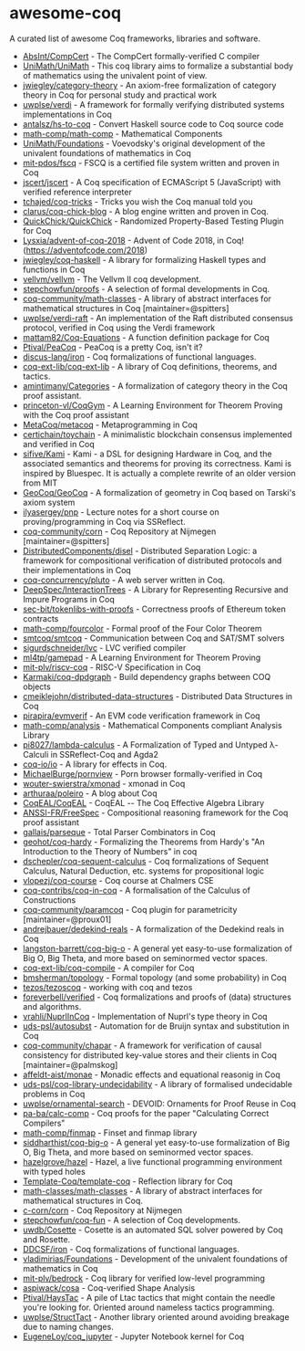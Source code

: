 # awesome-coq

A curated list of awesome Coq frameworks, libraries and software.

* [AbsInt/CompCert](https://github.com/AbsInt/CompCert) - The CompCert formally-verified C compiler
* [UniMath/UniMath](https://github.com/UniMath/UniMath) - This coq library aims to formalize a substantial body of mathematics using the univalent point of view.
* [jwiegley/category-theory](https://github.com/jwiegley/category-theory) - An axiom-free formalization of category theory in Coq for personal study and practical work
* [uwplse/verdi](https://github.com/uwplse/verdi) - A framework for formally verifying distributed systems implementations in Coq
* [antalsz/hs-to-coq](https://github.com/antalsz/hs-to-coq) - Convert Haskell source code to Coq source code
* [math-comp/math-comp](https://github.com/math-comp/math-comp) - Mathematical Components
* [UniMath/Foundations](https://github.com/UniMath/Foundations) - Voevodsky's original development of the univalent foundations of mathematics in Coq
* [mit-pdos/fscq](https://github.com/mit-pdos/fscq) - FSCQ is a certified file system written and proven in Coq
* [jscert/jscert](https://github.com/jscert/jscert) - A Coq specification of ECMAScript 5 (JavaScript) with verified reference interpreter
* [tchajed/coq-tricks](https://github.com/tchajed/coq-tricks) - Tricks you wish the Coq manual told you
* [clarus/coq-chick-blog](https://github.com/clarus/coq-chick-blog) - A blog engine written and proven in Coq.
* [QuickChick/QuickChick](https://github.com/QuickChick/QuickChick) - Randomized Property-Based Testing Plugin for Coq
* [Lysxia/advent-of-coq-2018](https://github.com/Lysxia/advent-of-coq-2018) - Advent of Code 2018, in Coq! (https://adventofcode.com/2018)
* [jwiegley/coq-haskell](https://github.com/jwiegley/coq-haskell) - A library for formalizing Haskell types and functions in Coq
* [vellvm/vellvm](https://github.com/vellvm/vellvm) - The Vellvm II coq development.
* [stepchowfun/proofs](https://github.com/stepchowfun/proofs) - A selection of formal developments in Coq.
* [coq-community/math-classes](https://github.com/coq-community/math-classes) - A library of abstract interfaces for mathematical structures in Coq [maintainer=@spitters]
* [uwplse/verdi-raft](https://github.com/uwplse/verdi-raft) - An implementation of the Raft distributed consensus protocol, verified in Coq using the Verdi framework
* [mattam82/Coq-Equations](https://github.com/mattam82/Coq-Equations) - A function definition package for Coq
* [Ptival/PeaCoq](https://github.com/Ptival/PeaCoq) - PeaCoq is a pretty Coq, isn't it?
* [discus-lang/iron](https://github.com/discus-lang/iron) - Coq formalizations of functional languages.
* [coq-ext-lib/coq-ext-lib](https://github.com/coq-ext-lib/coq-ext-lib) - A library of Coq definitions, theorems, and tactics.
* [amintimany/Categories](https://github.com/amintimany/Categories) - A formalization of category theory in the Coq proof assistant.
* [princeton-vl/CoqGym](https://github.com/princeton-vl/CoqGym) - A Learning Environment for Theorem Proving with the Coq proof assistant
* [MetaCoq/metacoq](https://github.com/MetaCoq/metacoq) - Metaprogramming in Coq
* [certichain/toychain](https://github.com/certichain/toychain) - A minimalistic blockchain consensus implemented and verified in Coq
* [sifive/Kami](https://github.com/sifive/Kami) - Kami - a DSL for designing Hardware in Coq, and the associated semantics and theorems for proving its correctness. Kami is inspired by Bluespec. It is actually a complete rewrite of an older version from MIT
* [GeoCoq/GeoCoq](https://github.com/GeoCoq/GeoCoq) - A formalization of geometry in Coq based on Tarski's axiom system
* [ilyasergey/pnp](https://github.com/ilyasergey/pnp) - Lecture notes for a short course on proving/programming in Coq via SSReflect.
* [coq-community/corn](https://github.com/coq-community/corn) - Coq Repository at Nijmegen [maintainer=@spitters]
* [DistributedComponents/disel](https://github.com/DistributedComponents/disel) - Distributed Separation Logic: a framework for compositional verification of distributed protocols and their implementations in Coq
* [coq-concurrency/pluto](https://github.com/coq-concurrency/pluto) - A web server written in Coq.
* [DeepSpec/InteractionTrees](https://github.com/DeepSpec/InteractionTrees) - A Library for Representing Recursive and Impure Programs in Coq
* [sec-bit/tokenlibs-with-proofs](https://github.com/sec-bit/tokenlibs-with-proofs) - Correctness proofs of Ethereum token contracts
* [math-comp/fourcolor](https://github.com/math-comp/fourcolor) - Formal proof of the Four Color Theorem
* [smtcoq/smtcoq](https://github.com/smtcoq/smtcoq) - Communication between Coq and SAT/SMT solvers
* [sigurdschneider/lvc](https://github.com/sigurdschneider/lvc) - LVC verified compiler
* [ml4tp/gamepad](https://github.com/ml4tp/gamepad) - A Learning Environment for Theorem Proving
* [mit-plv/riscv-coq](https://github.com/mit-plv/riscv-coq) - RISC-V Specification in Coq
* [Karmaki/coq-dpdgraph](https://github.com/Karmaki/coq-dpdgraph) - Build dependency graphs between COQ objects
* [cmeiklejohn/distributed-data-structures](https://github.com/cmeiklejohn/distributed-data-structures) - Distributed Data Structures in Coq
* [pirapira/evmverif](https://github.com/pirapira/evmverif) - An EVM code verification framework in Coq
* [math-comp/analysis](https://github.com/math-comp/analysis) - Mathematical Components compliant Analysis Library
* [pi8027/lambda-calculus](https://github.com/pi8027/lambda-calculus) - A Formalization of Typed and Untyped λ-Calculi in SSReflect-Coq and Agda2
* [coq-io/io](https://github.com/coq-io/io) - A library for effects in Coq.
* [MichaelBurge/pornview](https://github.com/MichaelBurge/pornview) - Porn browser formally-verified in Coq
* [wouter-swierstra/xmonad](https://github.com/wouter-swierstra/xmonad) - xmonad in Coq
* [arthuraa/poleiro](https://github.com/arthuraa/poleiro) - A blog about Coq
* [CoqEAL/CoqEAL](https://github.com/CoqEAL/CoqEAL) - CoqEAL -- The Coq Effective Algebra Library
* [ANSSI-FR/FreeSpec](https://github.com/ANSSI-FR/FreeSpec) - Compositional reasoning framework for the Coq proof assistant
* [gallais/parseque](https://github.com/gallais/parseque) - Total Parser Combinators in Coq
* [geohot/coq-hardy](https://github.com/geohot/coq-hardy) - Formalizing the Theorems from Hardy's "An Introduction to the Theory of Numbers" in coq
* [dschepler/coq-sequent-calculus](https://github.com/dschepler/coq-sequent-calculus) - Coq formalizations of Sequent Calculus, Natural Deduction, etc. systems for propositional logic
* [vlopezj/coq-course](https://github.com/vlopezj/coq-course) - Coq course at Chalmers CSE
* [coq-contribs/coq-in-coq](https://github.com/coq-contribs/coq-in-coq) - A formalisation of the Calculus of Constructions
* [coq-community/paramcoq](https://github.com/coq-community/paramcoq) - Coq plugin for parametricity [maintainer=@proux01]
* [andrejbauer/dedekind-reals](https://github.com/andrejbauer/dedekind-reals) - A formalization of the Dedekind reals in Coq
* [langston-barrett/coq-big-o](https://github.com/langston-barrett/coq-big-o) - A general yet easy-to-use formalization of Big O, Big Theta, and more based on seminormed vector spaces.
* [coq-ext-lib/coq-compile](https://github.com/coq-ext-lib/coq-compile) - A compiler for Coq
* [bmsherman/topology](https://github.com/bmsherman/topology) - Formal topology (and some probability) in Coq
* [tezos/tezoscoq](https://github.com/tezos/tezoscoq) - working with coq and tezos
* [foreverbell/verified](https://github.com/foreverbell/verified) - Coq formalizations and proofs of (data) structures and algorithms.
* [vrahli/NuprlInCoq](https://github.com/vrahli/NuprlInCoq) - Implementation of Nuprl's type theory in Coq
* [uds-psl/autosubst](https://github.com/uds-psl/autosubst) - Automation for de Bruijn syntax and substitution in Coq
* [coq-community/chapar](https://github.com/coq-community/chapar) - A framework for verification of causal consistency for distributed key-value stores and their clients in Coq [maintainer=@palmskog]
* [affeldt-aist/monae](https://github.com/affeldt-aist/monae) - Monadic effects and equational reasonig in Coq
* [uds-psl/coq-library-undecidability](https://github.com/uds-psl/coq-library-undecidability) - A library of formalised undecidable problems in Coq
* [uwplse/ornamental-search](https://github.com/uwplse/ornamental-search) - DEVOID: Ornaments for Proof Reuse in Coq
* [pa-ba/calc-comp](https://github.com/pa-ba/calc-comp) - Coq proofs for the paper "Calculating Correct Compilers"
* [math-comp/finmap](https://github.com/math-comp/finmap) - Finset and finmap library
* [siddharthist/coq-big-o](https://github.com/siddharthist/coq-big-o) - A general yet easy-to-use formalization of Big O, Big Theta, and more based on seminormed vector spaces.
* [hazelgrove/hazel](https://github.com/hazelgrove/hazel) - Hazel, a live functional programming environment with typed holes
* [Template-Coq/template-coq](https://github.com/Template-Coq/template-coq) - Reflection library for Coq
* [math-classes/math-classes](https://github.com/math-classes/math-classes) - A library of abstract interfaces for mathematical structures in Coq.
* [c-corn/corn](https://github.com/c-corn/corn) - Coq Repository at Nijmegen
* [stepchowfun/coq-fun](https://github.com/stepchowfun/coq-fun) - A selection of Coq developments.
* [uwdb/Cosette](https://github.com/uwdb/Cosette) - Cosette is an automated SQL solver powered by Coq and Rosette.
* [DDCSF/iron](https://github.com/DDCSF/iron) - Coq formalizations of functional languages.
* [vladimirias/Foundations](https://github.com/vladimirias/Foundations) - Development of the univalent foundations of mathematics in Coq
* [mit-plv/bedrock](https://github.com/mit-plv/bedrock) - Coq library for verified low-level programming
* [aspiwack/cosa](https://github.com/aspiwack/cosa) - Coq-verified Shape Analysis
* [Ptival/HaysTac](https://github.com/Ptival/HaysTac) - A pile of Ltac tactics that might contain the needle you're looking for. Oriented around nameless tactics programming.
* [uwplse/StructTact](https://github.com/uwplse/StructTact) - Another library oriented around avoiding breakage due to naming changes.
* [EugeneLoy/coq_jupyter](https://github.com/EugeneLoy/coq_jupyter) - Jupyter Notebook kernel for Coq
